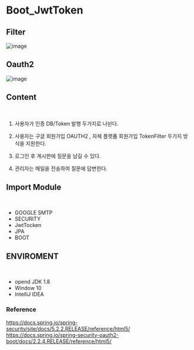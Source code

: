 
# Boot_JwtToken

## Filter
![image](https://user-images.githubusercontent.com/45196240/87916061-e8ac9980-caad-11ea-983a-961adb05967d.png)

## Oauth2
![image](https://user-images.githubusercontent.com/45196240/87916232-214c7300-caae-11ea-8640-903e882b7515.png)


## Content
<br>

1. 사용자가 인증 DB/Token 발행 두가지로 나뉜다. 

2. 사용자는 구글 회원가입 OAUTH2 , 자체 플랫폼 회원가입 TokenFilter 두가지 방식을 지원한다.

3. 로그인 후 게시판에 질문을 남길 수 있다.

4. 관리자는 메일을 전송하여 질문에 답변한다.

## Import Module
<br>

- GOOGLE SMTP   	
- SECURITY
- JwtTocken	
- JPA
- BOOT
## ENVIROMENT
<br>

- opend JDK 1.8 
- Window 10
- IntelliJ IDEA


### Reference

https://docs.spring.io/spring-security/site/docs/5.2.2.RELEASE/reference/html5/
https://docs.spring.io/spring-security-oauth2-boot/docs/2.2.4.RELEASE/reference/html5/
